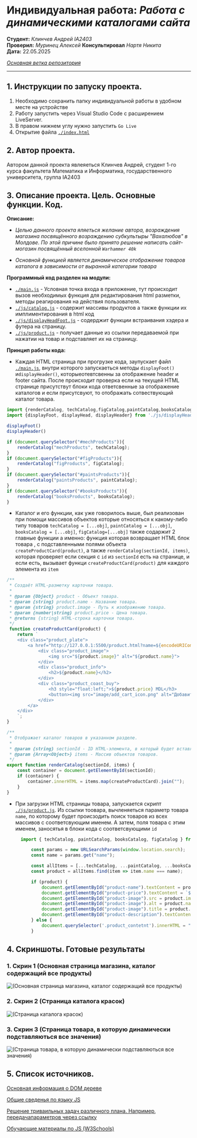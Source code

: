 # **Индивидуальная работа:** *Работа с динамическими каталогами сайта*

__Студент:__  *Клинчев Андрей IA2403*  
__Проверил:__  *Муринец Алексей*
__Консультировал__ *Нартя Никита*  
__Дата:__ 22.05.2025

*[Основная ветка репозитория](https://github.com/JavaScriptIA2403/KlincevAndrei/edit/main/IndividualWorkJS/)*

---

## 1. Инструкции по запуску проекта.

1. Необходимо сохранить папку индивидуальной работы в удобном месте на устройстве
2. Работу запустить через Visual Studio Code с расширением LiveServer.
3. В правом нижнем углу нужно запустить  `Go Live`
4. Открытие файла [`./index.html`](./index.html)  



## 2. Автор проекта.
Автором данной проекта явлеяеться Клинчев Андрей, студент 1-го курса факультета Математика и Информатика, государственного университета, группа IA2403 


## 3. Описание проекта. Цель. Основные функции. Код.

**Описание:**
- *Целью данного проекта яляеться желание автора, возраждения магазина посвящённого возраждению субкультыры "Вахалюбов" в Молдове. По этой причине было принято решение написать сайт-могазин посвящённый вселонной `Warhammer 40k`*

- *Основной функцией является динамическое отображение товаров каталога в зависимости от выранной категории товара*

**Программный код разделен на модули:**

- [`./main.js`](./main.js) - Условная точка входа в приложение, тут происходит вызов необходимых функция для редактирования html разметки, методы реагирования на действия пользователя.
- [`./js/catalog.js`](./js/catalog.js) - содержит массивы продуктов а также функции их имплиментирования в html код
- [`./js/displayHeadFoot.js`](./js/displayHeadFoot.js) - содерджит функции встраивания хэдера и футера на страницу. 
- [`./js/product.js`](./js/product.js) - получает данные из ссылки передаваемой при нажатии на товар и подставляет их на страницу. 

**Принцип работы кода:**

- Каждая HTML страница при прогрузке кода, заупускает файл [`./main.js`](./main.js), внутри которого запускаеться методы `displayFoot()` и`displayHeader()`, которыеотевтсвенны за отображение header и footer сайта. После происходит проверка если на текущей HTML странице присутствут блоки кода ответсвенные за отображение каталогов и если присутсвуют, то отображать сотвествующий каталог товара.

```js
import {renderCatalog, techCatalog,figCatalog,paintCatalog,booksCatalog} from './js/catalog.js'
import {displayFoot, displayHead, displayHeader} from './js/displayHeadFoot.js'

displayFoot()
displayHeader()

if (document.querySelector("#mechProducts")){
    renderCatalog("mechProducts", techCatalog);
}
if (document.querySelector("#figProducts")){
    renderCatalog("figProducts", figCatalog);
}
if (document.querySelector("#paintsProducts")){
    renderCatalog("paintsProducts", paintCatalog);
}
if (document.querySelector("#booksProducts")){
    renderCatalog("booksProducts", booksCatalog);
}
```
- Каталог и его функции, как уже говорилось выше, был реализован при помощи массивов объектов которые относяться к какому-либо типу товаров `techCatalog = [...obj]`, `paintCatalog = [...obj]`, `booksCatalog = [...obj]`, `figCatalog=[...obj]` также содаржит 2 главные функции а именно: функция которая возвращает HTML блок товара , с подставленными полями объекта `createProductCard(product)`, а также `renderCatalog(sectionId, items)`, которая проверяет если секция с `id` из `sectionId` есть на странице, и если есть, вызывает функци `createProductCard(product)` для каждого элемента из `item`

```js
/**
 * Создаёт HTML-разметку карточки товара.
 * 
 * @param {Object} product - Объект товара.
 * @param {string} product.name - Название товара.
 * @param {string} product.image - Путь к изображению товара.
 * @param {number|string} product.price - Цена товара.
 * @returns {string} HTML-строка карточки товара.
 */
 function createProductCard(product) {
    return ` 
    <div class="product_plate">
        <a href="http://127.0.0.1:5500/product.html?name=${encodeURIComponent(product.name)}">
            <div class="product_image">
                <img src="${product.image}" alt="${product.name}">
            </div>
            <div class="product_info">
                <h2>${product.name}</h2>
            </div>
            <div class="product_coast_buy">
                <h3 style="float:left;">${product.price} MDL</h3>
                <button><img src="image/add_cart_icon.png" alt="Добавить в корзину"></button>
            </div>
        </a>
    </div>
    `;
}

/**
 * Отображает каталог товаров в указанном разделе.
 * 
 * @param {string} sectionId - ID HTML-элемента, в который будет вставлен каталог.
 * @param {Array<Object>} items - Массив объектов товаров.
 */
export function renderCatalog(sectionId, items) {
    const container = document.getElementById(sectionId);
    if (container) {
        container.innerHTML = items.map(createProductCard).join("");
    }
}
```

- При загрузки HTML страницы товара, запускается скрипт [`./js/product.js`](./js/product.js). Из ссылки тоовара, вычленяеться параметр товара `name`, по которому будет происзодить поиск товаров из всех массивов с соответсвующим именем. А затем, поля товара с этим именем, заносятья в блоки кода c соответсвующими `id`
  ```js
    import { techCatalog, paintCatalog, booksCatalog, figCatalog } from './catalog.js';

        const params = new URLSearchParams(window.location.search);
        const name = params.get("name");

        const allItems = [...techCatalog, ...paintCatalog, ...booksCatalog, ...figCatalog];
        const product = allItems.find(item => item.name === name);

        if (product) {
            document.getElementById("product-name").textContent = product.name;
            document.getElementById("product-price").textContent = `${product.price} MDL`;
            document.getElementById("product-image").src = product.image;
            document.getElementById("product-image").alt = product.name;
            document.getElementById("product-image").title = product.name;
            document.getElementById("product-description").textContent = product.description;
        } else {
            document.querySelector('.product_contetnt').innerHTML = "<h2>Товар не найден.</h2>";
        }
  ```

## 4. Скриншоты. Готовые результаты
### 1. Скрин 1 (Основная страница магазина, каталог содержащий все продукты)
![(Основная страница магазина, каталог содержащий все продукты)](image/request/Screenshot_1.png)
### 2. Скрин 2 (Страница каталога красок)
![(Страница каталога красок)](image/request/Screenshot_3.png)
### 3. Скрин 3 (Страница товара, в которую динамически подставляються все значения)
![(Страница товара, в которую динамически подставляються все значения)](image/request/Screenshot_2.png)


## 5. Список источников.

[Основная информация о DOM дереве](https://learn.javascript.ru/dom-nodes)

[Общие сведенья по языку JS](https://github.com/MSU-Courses/javascript/tree/main/docs)

[Решение триваильных задач различного плана. Например, передачапараметров через ссылку](ru.stackoverflow.com/questions/)

[Обучающие материалы по JS (W3Schools)](https://www.w3schools.com/js/default.asp)
